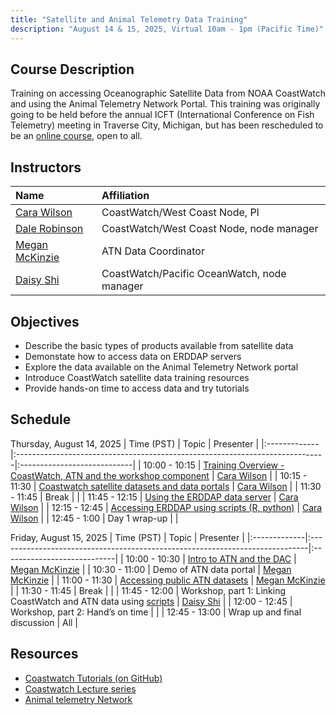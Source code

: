 ```yaml
---
title: "Satellite and Animal Telemetry Data Training"
description: "August 14 & 15, 2025, Virtual 10am - 1pm (Pacific Time)"
---
```



## Course Description
Training on accessing Oceanographic Satellite Data from NOAA CoastWatch
and using the Animal Telemetry Network Portal.  This training was originally going to be held before
the annual ICFT (International Conference on Fish Telemetry) meeting in Traverse City, Michigan, but has been rescheduled to be an [online course](https://meet.google.com/ctm-nrob-xrb), open to all.


## Instructors

 | Name              | Affiliation                    | 
 |:-----------------|:-----------------------------------------------------------------------------|
 | [Cara Wilson](mailto:cara.wilson@noaa.gov)       | CoastWatch/West Coast Node, PI |
 | [Dale Robinson](mailto:dale.robinson@noaa.gov)     | CoastWatch/West Coast Node, node manager |
 | [Megan McKinzie](mailto:mmckinzie@mbari.org)    | ATN Data Coordinator |
 | [Daisy Shi](mailto:hui.shi@noaa.gov)         | CoastWatch/Pacific OceanWatch, node manager |
    
## Objectives
* Describe the basic types of products available from satellite data
* Demonstate how to access data on ERDDAP servers 
* Explore the data available on the Animal Telemetry Network portal
* Introduce CoastWatch satellite data training resources
* Provide hands-on time to access data and try tutorials


## Schedule

Thursday, August 14, 2025 
| Time (PST)      | Topic                                                                         | Presenter                    |
|:-------------|:-----------------------------------------------------------------------------|:----------------------------|
| 10:00 - 10:15 | [Training  Overview - CoastWatch, ATN and the workshop component](../presentations/afs24/IntrotoCoastWatchandATNCourse.pptx.pdf)                   | [Cara Wilson](mailto:cara.wilson@noaa.gov)       | 
| 10:15 - 11:30 | [Coastwatch satellite datasets and data portals](../presentations/afs24/Overview%20of%20Satellite%20Data%20.pptx.pdf)                                    | [Cara Wilson](mailto:cara.wilson@noaa.gov)       |
| 11:30 - 11:45 |   Break                                                                           |        |
| 11:45 - 12:15 | [Using the ERDDAP data server](../presentations/afs24/ERDDAP-intro.pptx.pdf)                                                      | [Cara Wilson](mailto:cara.wilson@noaa.gov)                 |
| 12:15 - 12:45 | [Accessing ERDDAP using scripts (R, python)](../presentations/afs24/GitHubTutorials.pptx.pdf)                                         | [Cara Wilson](mailto:cara.wilson@noaa.gov)       |
| 12:45 - 1:00  | Day 1 wrap-up                                                                        |                   |  


Friday, August 15, 2025 
| Time (PST)      | Topic                                                                         | Presenter                    |
|:-------------|:-----------------------------------------------------------------------------|:----------------------------|
| 10:00 - 10:30   | [Intro to ATN and the DAC](../presentations/afs24/McKinzie_Intro%20to%20ATN%20&%20the%20DAC_Satellite%20Data%20Training%20Course_25Oct24.pptx.pdf)                                                           | [Megan McKinzie](mailto:mmckinzie@mbari.org)    |
| 10:30 - 11:00   | Demo of ATN data portal                                                            | [Megan McKinzie](mailto:mmckinzie@mbari.org)    |
| 11:00 - 11:30   | [Accessing public ATN datasets](../presentations/afs24/McKinzie_Accessing%20Public%20ATN%20Data_25Oct24.pptx.pdf)                                                      | [Megan McKinzie](mailto:mmckinzie@mbari.org)    |
| 11:30 - 11:45   | Break                                                                              |                   |
| 11:45 - 12:00   | Workshop, part 1: Linking CoastWatch and ATN data using [scripts](https://github.com/coastwatch-training/CoastWatch-Tutorials/tree/main/matchup-satellite-data-to-ATN-animal-tracks)                    | [Daisy Shi](mailto:hui.shi@noaa.gov)       |
| 12:00 - 12:45   | Workshop, part 2: Hand’s on time                                                   |                   |
| 12:45 - 13:00   | Wrap up and final discussion                                                       | All               |


## Resources
- [Coastwatch Tutorials (on GitHub)](https://github.com/coastwatch-training/CoastWatch-Tutorials/blob/main/README.md)
- [Coastwatch Lecture series](https://umd.instructure.com/courses/1336575/pages/all-lectures)
- [Animal telemetry Network](https://portal.atn.ioos.us/)
